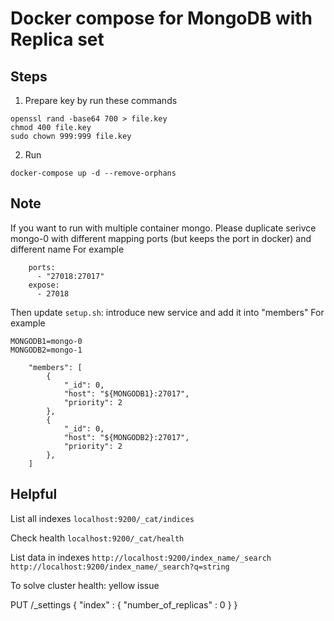 # Docker compose for MongoDB with Replica set

## Steps
1. Prepare key by run these commands
```
openssl rand -base64 700 > file.key
chmod 400 file.key
sudo chown 999:999 file.key
```
2. Run
```
docker-compose up -d --remove-orphans
```

## Note
If you want to run with multiple container mongo. Please duplicate serivce mongo-0 with different mapping ports (but keeps the port in docker) and different name
For example
```
    ports:
      - "27018:27017"
    expose: 
      - 27018
```
Then update `setup.sh`: introduce new service and add it into "members"
For example
```
MONGODB1=mongo-0
MONGODB2=mongo-1
```

```
    "members": [
        {
            "_id": 0,
            "host": "${MONGODB1}:27017",
            "priority": 2
        },
        {
            "_id": 0,
            "host": "${MONGODB2}:27017",
            "priority": 2
        },
    ]
```

## Helpful
List all indexes
`localhost:9200/_cat/indices`

Check health
`localhost:9200/_cat/health`

List data in indexes
`http://localhost:9200/index_name/_search`
`http://localhost:9200/index_name/_search?q=string`

To solve cluster health: yellow issue

PUT /_settings
{
  "index" : {
        "number_of_replicas" : 0
    }
}
